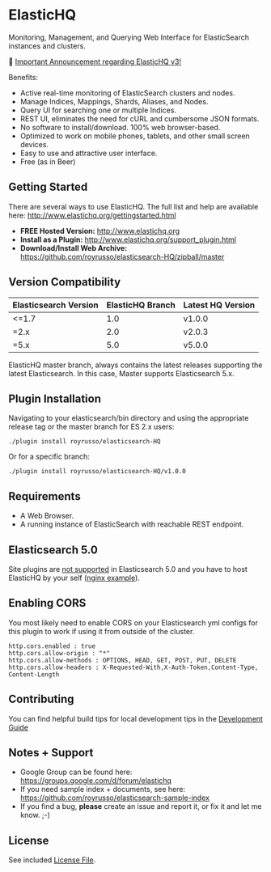 ElasticHQ
=========

Monitoring, Management, and Querying Web Interface for ElasticSearch instances and clusters.

:loudspeaker:  [Important Announcement regarding ElasticHQ v3!](https://groups.google.com/forum/#!topic/elastichq/rZOBFNePRKg)

Benefits:
* Active real-time monitoring of ElasticSearch clusters and nodes.
* Manage Indices, Mappings, Shards, Aliases, and Nodes.
* Query UI for searching one or multiple Indices.
* REST UI, eliminates the need for cURL and cumbersome JSON formats.
* No software to install/download. 100% web browser-based.
* Optimized to work on mobile phones, tablets, and other small screen devices.
* Easy to use and attractive user interface.
* Free (as in Beer)

Getting Started
---------------

There are several ways to use ElasticHQ. The full list and help are available here: http://www.elastichq.org/gettingstarted.html

* **FREE Hosted Version:** http://www.elastichq.org
* **Install as a Plugin:** http://www.elastichq.org/support_plugin.html
* **Download/Install Web Archive:** https://github.com/royrusso/elasticsearch-HQ/zipball/master

Version Compatibility
---------------------

| Elasticsearch Version | ElasticHQ Branch | Latest HQ Version |
| --------------------- | ---------------- | ------------------|
| <=1.7                 | 1.0              | v1.0.0            |
| =2.x                  | 2.0              | v2.0.3            |
| =5.x                  | 5.0              | v5.0.0            |
 
ElasticHQ master branch, always contains the latest releases supporting the latest Elasticsearch. In this case, Master supports 
Elasticsearch 5.x.

Plugin Installation
-------------------

Navigating to your elasticsearch/bin directory and using the appropriate release tag or the master branch for ES 2.x users:


```
./plugin install royrusso/elasticsearch-HQ
```

Or for a specific branch:

```
./plugin install royrusso/elasticsearch-HQ/v1.0.0
```
 
Requirements
------------
* A Web Browser.
* A running instance of ElasticSearch with reachable REST endpoint.

Elasticsearch 5.0
-----------------

Site plugins are [not supported](https://www.elastic.co/blog/running-site-plugins-with-elasticsearch-5-0) in Elasticsearch 5.0 and you have to host ElasticHQ by your self ([nginx example](example/nginx_es_5.conf)).

Enabling CORS
-------------
You most likely need to enable CORS on your Elasticsearch yml configs for this plugin to work if using it from outside of the cluster. 

```
http.cors.enabled : true
http.cors.allow-origin : "*"
http.cors.allow-methods : OPTIONS, HEAD, GET, POST, PUT, DELETE
http.cors.allow-headers : X-Requested-With,X-Auth-Token,Content-Type, Content-Length
```

Contributing
------------
You can find helpful build tips for local development tips in the [Development Guide](DEVELOPMENT.md)

Notes + Support
------------
* Google Group can be found here: https://groups.google.com/d/forum/elastichq
* If you need sample index + documents, see here: https://github.com/royrusso/elasticsearch-sample-index
* If you find a bug, **please** create an issue and report it, or fix it and let me know. ;-)
 
License
------------
See included [License File](LICENSE.md).


